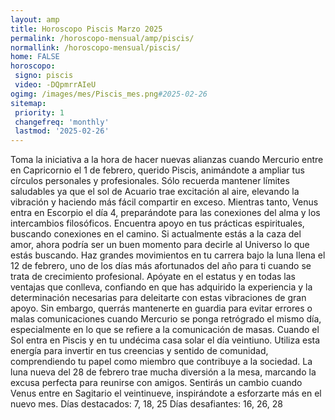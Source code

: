 ```yaml
---
layout: amp
title: Horoscopo Piscis Marzo 2025 
permalink: /horoscopo-mensual/amp/piscis/
normallink: /horoscopo-mensual/piscis/
home: FALSE
horoscopo:
 signo: piscis
 video: -DQpmrrAIeU
ogimg: /images/mes/Piscis_mes.png#2025-02-26
sitemap:
 priority: 1
 changefreq: 'monthly'
 lastmod: '2025-02-26'
---
```



Toma la iniciativa a la hora de hacer nuevas alianzas cuando Mercurio entre en Capricornio el 1 de febrero, querido Piscis, animándote a ampliar tus círculos personales y profesionales. Sólo recuerda mantener límites saludables ya que el sol de Acuario trae excitación al aire, elevando la vibración y haciendo más fácil compartir en exceso.
Mientras tanto, Venus entra en Escorpio el día 4, preparándote para las conexiones del alma y los intercambios filosóficos. Encuentra apoyo en tus prácticas espirituales, buscando conexiones en el camino. Si actualmente estás a la caza del amor, ahora podría ser un buen momento para decirle al Universo lo que estás buscando.
Haz grandes movimientos en tu carrera bajo la luna llena el 12 de febrero, uno de los días más afortunados del año para ti cuando se trata de crecimiento profesional. Apóyate en el estatus y en todas las ventajas que conlleva, confiando en que has adquirido la experiencia y la determinación necesarias para deleitarte con estas vibraciones de gran apoyo. Sin embargo, querrás mantenerte en guardia para evitar errores o malas comunicaciones cuando Mercurio se ponga retrógrado el mismo día, especialmente en lo que se refiere a la comunicación de masas.
Cuando el Sol entra en Piscis y en tu undécima casa solar el día veintiuno. Utiliza esta energía para invertir en tus creencias y sentido de comunidad, comprendiendo tu papel como miembro que contribuye a la sociedad. La luna nueva del 28 de febrero trae mucha diversión a la mesa, marcando la excusa perfecta para reunirse con amigos.
Sentirás un cambio cuando Venus entre en Sagitario el veintinueve, inspirándote a esforzarte más en el nuevo mes.
Días destacados: 7, 18, 25
Días desafiantes: 16, 26, 28
